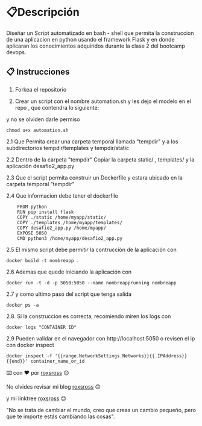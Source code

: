 # 📋Descripción

Diseñar un Script automatizado en bash - shell que permita la construccion de una aplicacion en python usando el framework Flask y en donde aplicaran los conocimientos adquiridos durante la clase 2 del bootcamp devops.

## 📋 Instrucciones

1. Forkea el repositorio

2. Crear un script con el nombre automation.sh y les dejo el modelo en el repo , que contendra lo siguiente:

y no se olviden darle permiso
```
chmod u+x automation.sh
```

2.1 Que Permita crear una carpeta temporal llamada "tempdir" y a los subdirectorios 
tempdir/templates y tempdir/static

2.2 Dentro de la carpeta "tempdir" Copiar la carpeta static/ , templates/ y la aplicación desafio2_app.py

2.3 Que el script permita construir un Dockerfile y estara ubicado en la carpeta temporal "tempdir"

2.4 Que informacion debe tener el dockerfile

```
    FROM python
    RUN pip install flask
    COPY ./static /home/myapp/static/
    COPY ./templates /home/myapp/templates/
    COPY desafio2_app.py /home/myapp/
    EXPOSE 5050
    CMD python3 /home/myapp/desafio2_app.py
```

2.5 El mismo script debe permitir la contrucción de la aplicación con 

```
docker build -t nombreapp .
```
2.6  Ademas que quede iniciando la aplicación con 
```
docker run -t -d -p 5050:5050 --name nombreapprunning nombreapp
```

2.7 y como ultimo paso del script que tenga salida 
```
docker ps -a
```
2.8. Si la construccion es correcta, recomiendo miren los logs con 
```
docker logs "CONTAINER ID"
```
2.9 Pueden validar en el navegador con http://localhost:5050 o revisen el ip con docker inspect

```
docker inspect -f '{{range.NetworkSettings.Networks}}{{.IPAddress}}{{end}}' container_name_or_id
```

⌨️ con ❤️ por [roxsross](https://github.com/roxsross) 😊

No olvides revisar mi blog [roxsross](https://blog.295devops.com) 😊

y mi linktree [roxsross](https://roxs.295devops.com) 😊

"No se trata de cambiar el mundo, creo que creas un cambio pequeño, pero que te importe estás cambiando las cosas".
